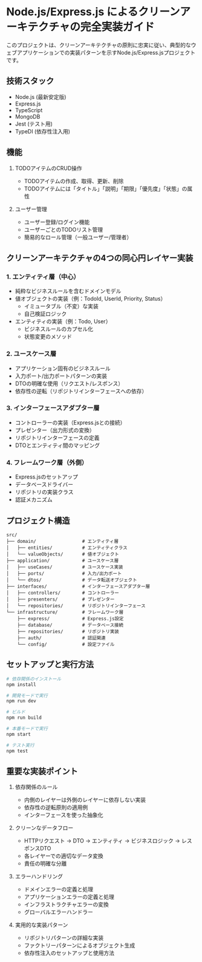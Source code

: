 # Node.js/Express.js によるクリーンアーキテクチャの完全実装ガイド

このプロジェクトは、クリーンアーキテクチャの原則に忠実に従い、典型的なウェブアプリケーションでの実装パターンを示すNode.js/Express.jsプロジェクトです。

## 技術スタック

- Node.js (最新安定版)
- Express.js
- TypeScript
- MongoDB
- Jest (テスト用)
- TypeDI (依存性注入用)

## 機能

1. TODOアイテムのCRUD操作
   - TODOアイテムの作成、取得、更新、削除
   - TODOアイテムには「タイトル」「説明」「期限」「優先度」「状態」の属性

2. ユーザー管理
   - ユーザー登録/ログイン機能
   - ユーザーごとのTODOリスト管理
   - 簡易的なロール管理（一般ユーザー/管理者）

## クリーンアーキテクチャの4つの同心円レイヤー実装

### 1. エンティティ層（中心）
- 純粋なビジネスルールを含むドメインモデル
- 値オブジェクトの実装（例：TodoId, UserId, Priority, Status）
  - イミュータブル（不変）な実装
  - 自己検証ロジック
- エンティティの実装（例：Todo, User）
  - ビジネスルールのカプセル化
  - 状態変更のメソッド

### 2. ユースケース層
- アプリケーション固有のビジネスルール
- 入力ポート/出力ポートパターンの実装
- DTOの明確な使用（リクエスト/レスポンス）
- 依存性の逆転（リポジトリインターフェースへの依存）

### 3. インターフェースアダプター層
- コントローラーの実装（Express.jsとの接続）
- プレゼンター（出力形式の変換）
- リポジトリインターフェースの定義
- DTOとエンティティ間のマッピング

### 4. フレームワーク層（外側）
- Express.jsのセットアップ
- データベースドライバー
- リポジトリの実装クラス
- 認証メカニズム

## プロジェクト構造

```
src/
├── domain/                 # エンティティ層
│   ├── entities/           # エンティティクラス
│   └── valueObjects/       # 値オブジェクト
├── application/            # ユースケース層
│   ├── useCases/           # ユースケース実装
│   ├── ports/              # 入力/出力ポート
│   └── dtos/               # データ転送オブジェクト
├── interfaces/             # インターフェースアダプター層
│   ├── controllers/        # コントローラー
│   ├── presenters/         # プレゼンター
│   └── repositories/       # リポジトリインターフェース
└── infrastructure/         # フレームワーク層
    ├── express/            # Express.js設定
    ├── database/           # データベース接続
    ├── repositories/       # リポジトリ実装
    ├── auth/               # 認証関連
    └── config/             # 設定ファイル
```

## セットアップと実行方法

```bash
# 依存関係のインストール
npm install

# 開発モードで実行
npm run dev

# ビルド
npm run build

# 本番モードで実行
npm start

# テスト実行
npm test
```

## 重要な実装ポイント

1. 依存関係のルール
   - 内側のレイヤーは外側のレイヤーに依存しない実装
   - 依存性の逆転原則の適用例
   - インターフェースを使った抽象化

2. クリーンなデータフロー
   - HTTPリクエスト → DTO → エンティティ → ビジネスロジック → レスポンスDTO
   - 各レイヤーでの適切なデータ変換
   - 責任の明確な分離

3. エラーハンドリング
   - ドメインエラーの定義と処理
   - アプリケーションエラーの定義と処理
   - インフラストラクチャエラーの変換
   - グローバルエラーハンドラー

4. 実用的な実装パターン
   - リポジトリパターンの詳細な実装
   - ファクトリーパターンによるオブジェクト生成
   - 依存性注入のセットアップと使用方法

